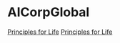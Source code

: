 # AICorpGlobal

[Principles for Life](./IdeologyAndPrinciples/readme.md)
[Principles for Life](./IdeologyAndPrinciples/BecomeLeader.md)

